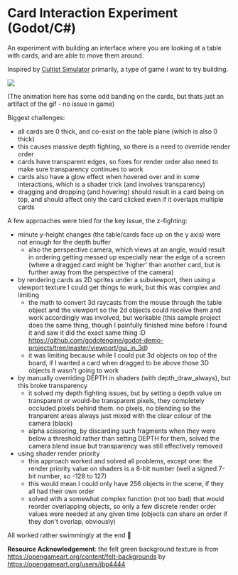 # Card Interaction Experiment (Godot/C#)

An experiment with building an interface where you are looking at a table with cards, and are able to move them around.

Inspired by [Cultist Simulator](https://store.steampowered.com/app/718670/Cultist_Simulator/) primarily, a type of game I want to try building.

![](./Animation.gif)

(The animation here has some odd banding on the cards, but thats just an artifact of the gif - no issue in game)

Biggest challenges:

- all cards are 0 thick, and co-exist on the table plane (which is also 0 thick)
- this causes massive depth fighting, so there is a need to override render order
- cards have transparent edges, so fixes for render order also need to make sure transparency continues to work
- cards also have a glow effect when hovered over and in some interactions, which is a shader trick (and involves transparency)
- dragging and dropping (and hovering) should result in a card being on top, and should affect only the card clicked even if it overlaps multiple cards

A few approaches were tried for the key issue, the z-fighting:

- minute y-height changes (the table/cards face up on the y axis) were not enough for the depth buffer
  - also the perspective camera, which views at an angle, would result in ordering
    getting messed up especially near the edge of a screen (where a dragged card might be 'higher'
    than another card, but is further away from the perspective of the camera)
- by rendering cards as 2D sprites under a subviewport, then using a viewport texture I could get things to work, but this was complex and limiting
  - the math to convert 3d raycasts from the mouse through the table object and the viewport so the 2d objects could receive them and work accordingly was involved, but workable (this sample project does the same thing, though I painfully finished mine before I found it and saw it did the exact same thing :D <https://github.com/godotengine/godot-demo-projects/tree/master/viewport/gui_in_3d>)
  - it was limiting because while I could put 3d objects on top of the board, if I wanted a card when dragged to be above those 3D objects it wasn't going to work
- by manually overriding DEPTH in shaders (with depth_draw_always), but this broke transparency
  - it solved my depth fighting issues, but by setting a depth value on transparent or would-be transparent pixels, they completely occluded pixels behind them. no pixels, no blending so the tranparent areas always just mixed with the clear colour of the camera (black)
  - alpha scissoring, by discarding such fragments when they were below a threshold rather than setting DEPTH for them, solved the camera blend issue but transparency was still effectively removed
- using shader render priority
  - this approach worked and solved all problems, except one: the render priority value on shaders is a 8-bit number (well a signed 7-bit number, so -128 to 127)
  - this would mean I could only have 256 objects in the scene, if they all had their own order
  - solved with a somewhat complex function (not too bad) that would reorder overlapping objects, so only a few discrete render order values were needed at any given time (objects can share an order if they don't overlap, obviously)

All worked rather swimmingly at the end 🙂

**Resource Acknowledgement**: the felt green background texture is from <https://opengameart.org/content/felt-backgrounds> by <https://opengameart.org/users/jbp4444>
